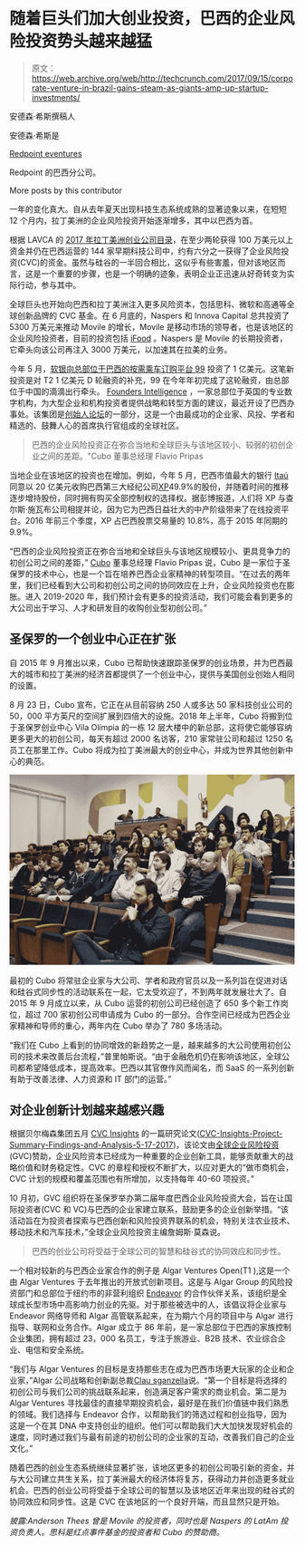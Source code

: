 # 随着巨头们加大创业投资，巴西的企业风险投资势头越来越猛

> 原文：<https://web.archive.org/web/http://techcrunch.com/2017/09/15/corporate-venture-in-brazil-gains-steam-as-giants-amp-up-startup-investments/>

安德森·希斯撰稿人

安德森·希斯是

[Redpoint eventures](https://web.archive.org/web/20230328220515/http://rpev.com.br/)

Redpoint 的巴西分公司。

More posts by this contributor

一年的变化真大。自从去年夏天出现科技生态系统成熟的显著迹象以来，在短短 12 个月内，拉丁美洲的企业风险投资开始逐渐增多，其中以巴西为首。

根据 LAVCA 的 [2017 年拉丁美洲创业公司目录](https://web.archive.org/web/20230328220515/https://lavca.org/vc/startup-directory/)，在至少两轮获得 100 万美元以上资金并仍在巴西运营的 144 家早期科技公司中，约有六分之一获得了企业风险投资(CVC)的资金。虽然与硅谷的一半回合相比，这似乎有些害羞，但对该地区而言，这是一个重要的步骤，也是一个明确的迹象，表明企业正迅速从好奇转变为实际行动，参与其中。

全球巨头也开始向巴西和拉丁美洲注入更多风险资本，包括思科、微软和高通等全球创新品牌的 CVC 基金。在 6 月底的，Naspers 和 Innova Capital 总共投资了 5300 万美元来推动 Movile 的增长，Movile 是移动市场的领导者，也是该地区的企业风险投资者，目前的投资包括 [iFood](https://web.archive.org/web/20230328220515/https://www.ifood.com.br/) 。Naspers 是 Movile 的长期投资者，它牵头向该公司再注入 3000 万美元，以加速其在拉美的业务。

今年 5 月，[软银向总部位于巴西的按需乘车订购平台 99](https://web.archive.org/web/20230328220515/https://techcrunch.com/2017/05/24/softbank-adds-brazils-99-to-its-ridesharing-portfolio-with-a-100-million-investment/) 投资了 1 亿美元。这笔新投资是对 T2 1 亿美元 D 轮融资的补充，99 在今年年初完成了这轮融资，由总部位于中国的滴滴出行牵头。 [Founders Intelligence](https://web.archive.org/web/20230328220515/https://foundersintelligence.co/#/) ，一家总部位于英国的专业数字机构，为大型企业和机构投资者提供战略和转型方面的建议，最近开设了巴西办事处。该集团是[创始人论坛](https://web.archive.org/web/20230328220515/https://ff.co/#/)的一部分，这是一个由最成功的企业家、风投、学者和精选的、鼓舞人心的首席执行官组成的全球社区。

> 巴西的企业风险投资正在弥合当地和全球巨头与该地区较小、较弱的初创企业之间的差距。"Cubo 董事总经理 Flavio Pripas

当地企业在该地区的投资也在增加。例如，今年 5 月，巴西市值最大的银行 [Itaú](https://web.archive.org/web/20230328220515/https://www.itau.com.br/sobre/) 同意以 20 亿美元收购巴西第三大经纪公司[XP](https://web.archive.org/web/20230328220515/https://institucional.xpi.com.br/clientesinstitucionais/en/institutional-broker.aspx)49.9%的股份，并随着时间的推移逐步增持股份，同时拥有购买全部控制权的选择权。据彭博报道，人们将 XP 与查尔斯·施瓦布公司相提并论，因为它为巴西日益壮大的中产阶级带来了在线投资平台。2016 年前三个季度，XP 占巴西股票交易量的 10.8%，高于 2015 年同期的 9.9%。

“巴西的企业风险投资正在弥合当地和全球巨头与该地区规模较小、更具竞争力的初创公司之间的差距，” [Cubo](https://web.archive.org/web/20230328220515/https://cubo.network/#conteudo1) 董事总经理 Flavio Pripas 说，Cubo 是一家位于圣保罗的技术中心，也是一个旨在培养巴西企业家精神的转型项目。“在过去的两年里，我们已经看到大公司和初创公司之间的协同效应在上升，企业风险投资也在膨胀。进入 2019-2020 年，我们预计会有更多的投资活动，我们可能会看到更多的大公司出于学习、人才和研发目的收购创业型初创公司。”

## 圣保罗的一个创业中心正在扩张

自 2015 年 9 月推出以来，Cubo 已帮助快速跟踪圣保罗的创业场景，并为巴西最大的城市和拉丁美洲的经济首都提供了一个创业中心，提供与美国创业创始人相同的设置。

8 月 23 日，Cubo 宣布，它正在从目前容纳 250 人或多达 50 家科技创业公司的 50，000 平方英尺的空间扩展到四倍大的设施。2018 年上半年，Cubo 将搬到位于圣保罗创业中心 Vila Olímpia 的一栋 12 层大楼中的新总部，这将使它能够容纳更多更大的初创公司，每天有超过 2000 名访客，210 家常驻公司和超过 1250 名员工在那里工作。Cubo 将成为拉丁美洲最大的创业中心，并成为世界其他创新中心的典范。

![](img/ff91f89811c1e0888aa99728346a9382.png)

最初的 Cubo 将常驻企业家与大公司、学者和政府官员以及一系列旨在促进对话和硅谷式同步性的活动联系在一起，它太受欢迎了，不到两年就发展壮大了。自 2015 年 9 月成立以来，从 Cubo 运营的初创公司已经创造了 650 多个新工作岗位，超过 700 家初创公司申请成为 Cubo 的一部分。合作空间已经成为巴西企业家精神和导师的重心，两年内在 Cubo 举办了 780 多场活动。

“我们在 Cubo 上看到的协同增效的新趋势之一是，越来越多的大公司使用初创公司的技术来改善后台流程，”普里帕斯说。“由于金融危机仍在影响该地区，全球公司都希望降低成本，提高效率。巴西以其官僚作风而闻名，而 SaaS 的一系列创新有助于改善法律、人力资源和 IT 部门的运营。”

## 对企业创新计划越来越感兴趣

根据贝尔梅森集团五月 [CVC Insights](https://web.archive.org/web/20230328220515/http://www.globalcorporateventuring.com/article.php/17032/bell-mason-corporate-venturing-insights-survey) 的一篇研究论文([CVC-Insights-Project-Summary-Findings-and-Analysis-5-17-2017](https://web.archive.org/web/20230328220515/https://techcrunch.com/wp-content/uploads/2017/09/cvc-insights-project-summary-findings-and-analysis-5-17-2017.pdf))，该论文由[全球企业风险投资](https://web.archive.org/web/20230328220515/http://www.globalcorporateventuring.com/) (GVC)赞助，企业风险资本已经成为一种重要的企业创新工具，能够贡献重大的战略价值和财务稳定性。CVC 的章程和授权不断扩大，以应对更大的“做市商机会，CVC 计划的规模和覆盖范围也有所增加，以支持每年 40-60 项投资。”

10 月初，GVC 组织将在圣保罗举办第二届年度巴西企业风险投资大会，旨在让国际投资者(CVC 和 VC)与巴西的企业家建立联系，鼓励更多的企业创新举措。“该活动旨在为投资者探索与巴西创新和风险投资界联系的机会，特别关注农业技术、移动技术和汽车技术，”全球企业风险投资主编詹姆斯·莫森说。

> 巴西的创业公司将受益于全球公司的智慧和硅谷式的协同效应和同步性。

一个相对较新的与巴西企业家合作的例子是 Algar Ventures Open(T1 ),这是一个由 Algar Ventures 于去年推出的开放式创新项目。这是与 Algar Group 的风险投资部门和总部位于纽约市的非营利组织 [Endeavor](https://web.archive.org/web/20230328220515/http://endeavor.org/) 的合作伙伴关系，该组织是全球成长型市场中高影响力创业的先驱。对于那些被选中的人，该倡议将企业家与 Endeavor 网络导师和 Algar 高管联系起来，在为期六个月的项目中与 Algar 进行指导、联网和业务合作。Algar 成立于 86 年前，是一家总部位于巴西的家族控制企业集团，拥有超过 23，000 名员工，专注于旅游业、B2B 技术、农业综合企业、电信和安全系统。

“我们与 Algar Ventures 的目标是支持那些志在成为巴西市场更大玩家的企业和企业家，”Algar 公司战略和创新副总裁[Clau sganzella](https://web.archive.org/web/20230328220515/https://www.linkedin.com/in/clau-sganzerla-970281102/?ppe=1)说。“第一个目标是将选择的初创公司与我们公司的挑战联系起来，创造满足客户需求的商业机会。第二是为 Algar Ventures 寻找最佳的直接早期投资机会，最好是在我们价值链中我们熟悉的领域。我们选择与 Endeavor 合作，以帮助我们的筛选过程和创业指导，因为这是一个在其 DNA 中支持创业的组织。他们可以帮助我们大大加快发现好机会的速度，同时通过我们与最有前途的初创公司的企业家的互动，改善我们自己的企业文化。”

随着巴西的创业生态系统继续显著扩张，该地区更多的初创公司吸引新的资金，并与大公司建立共生关系，拉丁美洲最大的经济体将复苏，获得动力并创造更多就业机会。巴西的创业公司将受益于全球公司的智慧以及该地区近年来出现的硅谷式的协同效应和同步性。这是 CVC 在该地区的一个良好开端，而且显然只是开始。

*披露:Anderson Thees 曾是 Movile 的投资者，同时也是 Naspers 的 LatAm 投资负责人。思科是红点事件基金的投资者和 Cubo 的赞助商。*